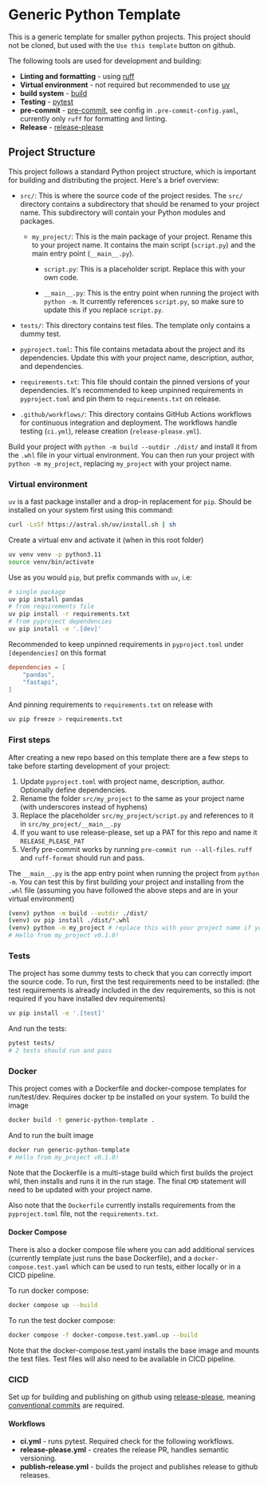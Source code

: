 # Generic Python Template
This is a generic template for smaller python projects. This project should not be cloned, but used with the `Use this template` button on github. 

The following tools are used for development and building:
- **Linting and formatting** - using [ruff](https://astral.sh/ruff)
- **Virtual environment** - not required but recommended to use [uv](https://github.com/astral-sh/uv)
- **build system** - [build](https://pypi.org/project/build/)
- **Testing** - [pytest](https://pypi.org/project/pytest/)
- **pre-commit** - [pre-commit](https://pre-commit.com/), see config in `.pre-commit-config.yaml`, currently only `ruff` for formatting and linting.
- **Release** - [release-please](https://github.com/googleapis/release-please)

## Project Structure

This project follows a standard Python project structure, which is important for building and distributing the project. Here's a brief overview:

- `src/`: This is where the source code of the project resides. The `src/` directory contains a subdirectory that should be renamed to your project name. This subdirectory will contain your Python modules and packages.

    - `my_project/`: This is the main package of your project. Rename this to your project name. It contains the main script (`script.py`) and the main entry point (`__main__.py`).

        - `script.py`: This is a placeholder script. Replace this with your own code.

        - `__main__.py`: This is the entry point when running the project with `python -m`. It currently references `script.py`, so make sure to update this if you replace `script.py`.

- `tests/`: This directory contains test files. The template only contains a dummy test.

- `pyproject.toml`: This file contains metadata about the project and its dependencies. Update this with your project name, description, author, and dependencies.

- `requirements.txt`: This file should contain the pinned versions of your dependencies. It's recommended to keep unpinned requirements in `pyproject.toml` and pin them to `requirements.txt` on release.

- `.github/workflows/`: This directory contains GitHub Actions workflows for continuous integration and deployment. The workflows handle testing (`ci.yml`), release creation (`release-please.yml`).

Build your project with `python -m build --outdir ./dist/` and install it from the `.whl` file in your virtual environment. You can then run your project with `python -m my_project`, replacing `my_project` with your project name.

### Virtual environment
`uv` is a fast package installer and a drop-in replacement for `pip`. Should be installed on your system first using this command: 

```bash
curl -LsSf https://astral.sh/uv/install.sh | sh
```
Create a virtual env and activate it (when in this root folder)

```bash
uv venv venv -p python3.11
source venv/bin/activate
```

Use as you would `pip`, but prefix commands with `uv`, i.e:
```bash
# single package
uv pip install pandas
# from requirements file
uv pip install -r requirements.txt
# from pyproject dependencies
uv pip install -e '.[dev]'
```

Recommended to keep unpinned requirements in `pyproject.toml` under `[dependencies]` on this format
```toml
dependencies = [
    "pandas",
    "fastapi",
]
```
And pinning requirements to `requirements.txt` on release with 
```bash
uv pip freeze > requirements.txt
```

### First steps
After creating a new repo based on this template there are a few steps to take before starting development of your project:
1. Update `pyproject.toml` with project name, description, author. Optionally define dependencies.
2. Rename the folder `src/my_project` to the same as your project name (with underscores instead of hyphens)
3. Replace the placeholder `src/my_project/script.py` and references to it in `src/my_project/__main__.py`
4. If you want to use release-please, set up a PAT for this repo and name it `RELEASE_PLEASE_PAT`
5. Verify pre-commit works by running `pre-commit run --all-files`. `ruff` and `ruff-format` should run and pass.
   

The `__main__.py` is the app entry point when running the project from `python -m`. You can test this by first building your project and installing from the `.whl` file (assuming you have followed the above steps and are in your virtual environment)
```bash
(venv) python -m build --outdir ./dist/
(venv) uv pip install ./dist/*.whl
(venv) python -m my_project # replace this with your project name if you've changed it
# Hello from my_project v0.1.0!
```

### Tests
The project has some dummy tests to check that you can correctly import the source code. To run, first the test requirements need to be installed: (the test requirements is already included in the dev requirements, so this is not required if you have installed dev requirements)
```bash
uv pip install -e '.[test]'
```
And run the tests:
```bash
pytest tests/
# 2 tests should run and pass
```

### Docker
This project comes with a Dockerfile and docker-compose templates for run/test/dev. Requires docker tp be installed on your system. To build the image
```bash
docker build -t generic-python-template .
```
And to run the built image
```bash
docker run generic-python-template
# Hello from my_project v0.1.0!
```
Note that the Dockerfile is a multi-stage build which first builds the project whl, then installs and runs it in the run stage. The final `CMD` statement will need to be updated with your project name.

Also note that the `Dockerfile` currently installs requirements from the `pyproject.toml` file, not the `requirements.txt`.

#### Docker Compose
There is also a docker compose file where you can add additional services (currently template just runs the base Dockerfile), and a `docker-compose.test.yaml` which can be used to run tests, either locally or in a CICD pipeline.

To run docker compose:
```bash
docker compose up --build
```

To run the test docker compose:
```bash
docker compose -f docker-compose.test.yaml.up --build
```

Note that the docker-compose.test.yaml installs the base image and mounts the test files. Test files will also need to be available in CICD pipeline.

### CICD
Set up for building and publishing on github using [release-please](https://github.com/googleapis/release-please), meaning [conventional commits](https://www.conventionalcommits.org/en/v1.0.0/) are required.

#### Workflows
- **ci.yml** - runs pytest. Required check for the following workflows.
- **release-please.yml** - creates the release PR, handles semantic versioning.
- **publish-release.yml** - builds the project and publishes release to github releases.